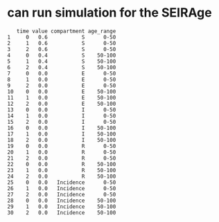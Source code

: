 # can run simulation for the SEIRAge

       time value compartment age_range
    1     0   0.6           S      0-50
    2     1   0.6           S      0-50
    3     2   0.6           S      0-50
    4     0   0.4           S    50-100
    5     1   0.4           S    50-100
    6     2   0.4           S    50-100
    7     0   0.0           E      0-50
    8     1   0.0           E      0-50
    9     2   0.0           E      0-50
    10    0   0.0           E    50-100
    11    1   0.0           E    50-100
    12    2   0.0           E    50-100
    13    0   0.0           I      0-50
    14    1   0.0           I      0-50
    15    2   0.0           I      0-50
    16    0   0.0           I    50-100
    17    1   0.0           I    50-100
    18    2   0.0           I    50-100
    19    0   0.0           R      0-50
    20    1   0.0           R      0-50
    21    2   0.0           R      0-50
    22    0   0.0           R    50-100
    23    1   0.0           R    50-100
    24    2   0.0           R    50-100
    25    0   0.0   Incidence      0-50
    26    1   0.0   Incidence      0-50
    27    2   0.0   Incidence      0-50
    28    0   0.0   Incidence    50-100
    29    1   0.0   Incidence    50-100
    30    2   0.0   Incidence    50-100

